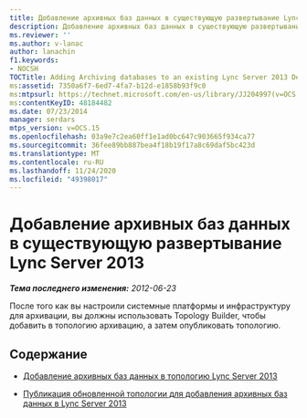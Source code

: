 ```yaml
---
title: Добавление архивных баз данных в существующую развертывание Lync Server 2013
description: Добавление архивных баз данных в существующую развертывание Lync Server 2013.
ms.reviewer: ''
ms.author: v-lanac
author: lanachin
f1.keywords:
- NOCSH
TOCTitle: Adding Archiving databases to an existing Lync Server 2013 Deployment
ms:assetid: 7350a6f7-6ed7-4fa7-b12d-e1858b93f9c0
ms:mtpsurl: https://technet.microsoft.com/en-us/library/JJ204997(v=OCS.15)
ms:contentKeyID: 48184482
ms.date: 07/23/2014
manager: serdars
mtps_version: v=OCS.15
ms.openlocfilehash: 03a9e7c2ea60ff1e1ad0bc647c903665f934ca77
ms.sourcegitcommit: 36fee89bb887bea4f18b19f17a8c69daf5bc423d
ms.translationtype: MT
ms.contentlocale: ru-RU
ms.lasthandoff: 11/24/2020
ms.locfileid: "49398017"
---
```

# <a name="adding-archiving-databases-to-an-existing-lync-server-2013-deployment"></a>Добавление архивных баз данных в существующую развертывание Lync Server 2013

<div data-xmlns="http://www.w3.org/1999/xhtml">

<div class="topic" data-xmlns="http://www.w3.org/1999/xhtml" data-msxsl="urn:schemas-microsoft-com:xslt" data-cs="https://msdn.microsoft.com/">

<div data-asp="https://msdn2.microsoft.com/asp">



</div>

<div id="mainSection">

<div id="mainBody">

<span> </span>

_**Тема последнего изменения:** 2012-06-23_

После того как вы настроили системные платформы и инфраструктуру для архивации, вы должны использовать Topology Builder, чтобы добавить в топологию архивацию, а затем опубликовать топологию.

<div>

## <a name="in-this-section"></a>Содержание

  - [Добавление архивных баз данных в топологию Lync Server 2013](lync-server-2013-adding-archiving-databases-to-the-lync-server-2013-topology.md)

  - [Публикация обновленной топологии для добавления архивных баз данных в Lync Server 2013](lync-server-2013-publishing-the-updated-topology-to-add-archiving-databases.md)

</div>

</div>

<span> </span>

</div>

</div>

</div>

